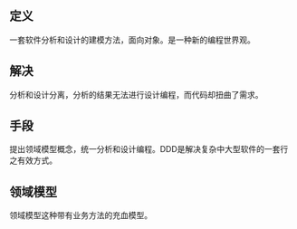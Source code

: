 定义
----
一套软件分析和设计的建模方法，面向对象。是一种新的编程世界观。


解决
----
分析和设计分离，分析的结果无法进行设计编程，而代码却扭曲了需求。

手段
----
提出领域模型概念，统一分析和设计编程。DDD是解决复杂中大型软件的一套行之有效方式。

领域模型
----
领域模型这种带有业务方法的充血模型。
